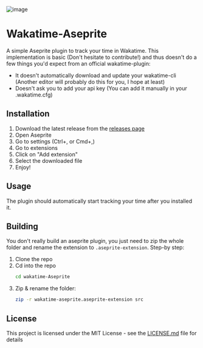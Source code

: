 ![image](https://github.com/user-attachments/assets/91b614e6-9e19-4d31-a38d-603608e3034e)

# Wakatime-Aseprite

A simple Aseprite plugin to track your time in Wakatime.
This implementation is basic (Don't hesitate to contribute!) and thus doesn't do a few things you'd expect from an official wakatime-plugin:
- It doesn't automatically download and update your wakatime-cli (Another editor will probably do this for you, I hope at least)
- Doesn't ask you to add your api key (You can add it manually in your .wakatime.cfg)

## Installation

1. Download the latest release from the [releases page](https://github.com/spectralo/hackatime-aseprite/releases)
2. Open Aseprite
3. Go to settings (Ctrl+, or Cmd+,)
4. Go to extensions
5. Click on "Add extension"
6. Select the downloaded file
8. Enjoy!

## Usage

The plugin should automatically start tracking your time after you installed it.

## Building

You don't really build an aseprite plugin, you just need to zip the whole folder and rename the extension to `.aseprite-extension`.
Step-by step:

1. Clone the repo
2. Cd into the repo
    ```bash
    cd wakatime-Aseprite
    ```
2. Zip & rename the folder:
    ```bash
    zip -r wakatime-aseprite.aseprite-extension src
    ```

## License

This project is licensed under the MIT License - see the [LICENSE.md](LICENSE.md) file for details
